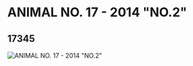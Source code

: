 # ANIMAL NO. 17 - 2014 "NO.2"
## 17345
![ANIMAL NO. 17 - 2014 "NO.2"](https://lc-www-live-s.legocdn.com/media/bricks/5/2/6070269.jpg)